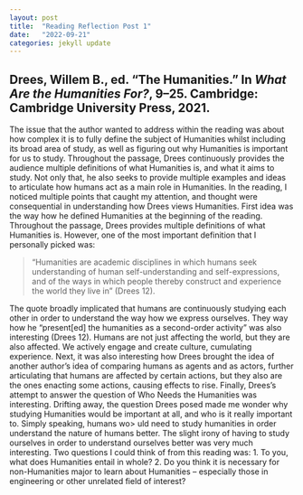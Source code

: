 ```yaml
---
layout: post
title:  "Reading Reflection Post 1"
date:   "2022-09-21"
categories: jekyll update
---
```


## Drees, Willem B., ed. “The Humanities.” In *What Are the Humanities For?*, 9–25. Cambridge: Cambridge University Press, 2021.

The issue that the author wanted to address within the reading was about how complex it is to fully define the subject of Humanities whilst including its broad area of study, as well as figuring out why Humanities is important for us to study. Throughout the passage, Drees continuously provides the audience multiple definitions of what Humanities is, and what it aims to study. Not only that, he also seeks to provide multiple examples and ideas to articulate how humans act as a main role in Humanities. In the reading, I noticed multiple points that caught my attention, and thought were consequential in understanding how Drees views Humanities. First idea was the way how he defined Humanities at the beginning of the reading. Throughout the passage, Drees provides multiple definitions of what Humanities is. However, one of the most important definition that I personally picked was: 

  >   “Humanities are academic disciplines in which humans seek understanding of human self-understanding and self-expressions, and of the ways in which people thereby construct and experience the world they live in” (Drees 12).

The quote broadly implicated that humans are continuously studying each other in order to understand the way how we express ourselves. They way how he “present[ed] the humanities as a second-order activity” was also interesting (Drees 12). Humans are not just affecting the world, but they are also affected. We actively engage and create culture, cumulating experience. Next, it was also interesting how Drees brought the idea of another author’s idea of comparing humans as agents and as actors, further articulating that humans are affected by certain actions, but they also are the ones enacting some actions, causing effects to rise. Finally, Drees’s attempt to answer the question of Who Needs the Humanities was interesting. Drifting away, the question Drees posed made me wonder why studying Humanities would be important at all, and who is it really important to. Simply speaking, humans wo> uld need to study humanities in order understand the nature of humans better. The slight irony of having to study ourselves in order to understand ourselves better was very much interesting. Two questions I could think of from this reading was: 
    1.	To you, what does Humanities entail in whole?
    2.	Do you think it is necessary for non-Humanities major to learn about Humanities – especially those in engineering or other unrelated field of interest? 
